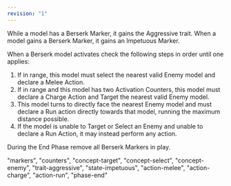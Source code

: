 ```yaml
---
revision: "1"
---
```

While a model has a Berserk Marker, it gains the Aggressive trait.
When a model gains a Berserk Marker, it gains an Impetuous Marker.

When a Berserk model activates check the following steps in order until one applies:
1. If in range, this model must select the nearest valid Enemy model and declare a Melee Action.
2. If in range and this model has two Activation Counters, this model must declare a Charge Action and Target the nearest valid Enemy model.
3. This model turns to directly face the nearest Enemy model and must declare a Run action directly towards that model, running the maximum distance possible.
4. If the model is unable to Target or Select an Enemy and unable to declare a Run Action, it may instead perform any action.
 
During the End Phase remove all Berserk Markers in play.

"markers", "counters", "concept-target", "concept-select", "concept-enemy", "trait-aggressive", "state-impetuous", "action-melee", "action-charge", "action-run", "phase-end"